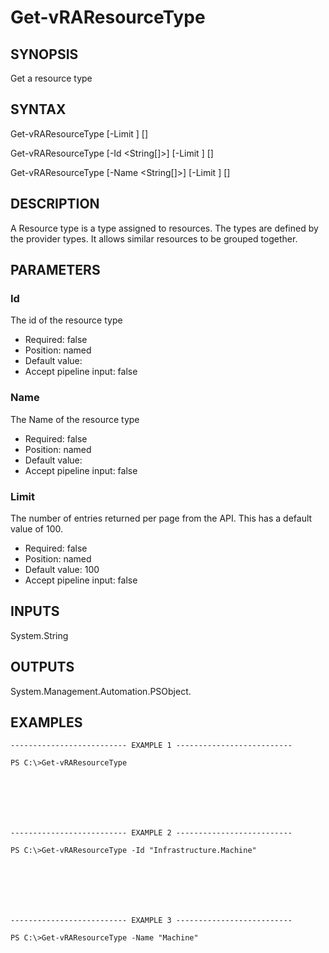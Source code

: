 # Get-vRAResourceType

## SYNOPSIS
    
Get a resource type

## SYNTAX
 Get-vRAResourceType [-Limit <String>] [<CommonParameters>] Get-vRAResourceType [-Id <String[]>] [-Limit <String>] [<CommonParameters>] Get-vRAResourceType [-Name <String[]>] [-Limit <String>] [<CommonParameters>]    

## DESCRIPTION

A Resource type is a type assigned to resources. The types are defined by the provider types. 
It allows similar resources to be grouped together.

## PARAMETERS


### Id

The id of the resource type

* Required: false
* Position: named
* Default value: 
* Accept pipeline input: false

### Name

The Name of the resource type

* Required: false
* Position: named
* Default value: 
* Accept pipeline input: false

### Limit

The number of entries returned per page from the API. This has a default value of 100.

* Required: false
* Position: named
* Default value: 100
* Accept pipeline input: false

## INPUTS

System.String

## OUTPUTS

System.Management.Automation.PSObject.

## EXAMPLES
```
-------------------------- EXAMPLE 1 --------------------------

PS C:\>Get-vRAResourceType







-------------------------- EXAMPLE 2 --------------------------

PS C:\>Get-vRAResourceType -Id "Infrastructure.Machine"







-------------------------- EXAMPLE 3 --------------------------

PS C:\>Get-vRAResourceType -Name "Machine"
```

